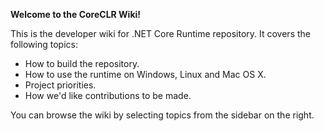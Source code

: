 **Welcome to the CoreCLR Wiki!**

This is the developer wiki for .NET Core Runtime repository. It covers the following topics:

- How to build the repository.
- How to use the runtime on Windows, Linux and Mac OS X.
- Project priorities.
- How we'd like contributions to be made.

You can browse the wiki by selecting topics from the sidebar on the right.